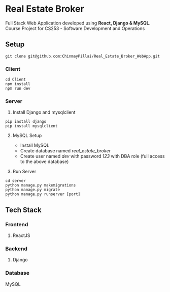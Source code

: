 # Real Estate Broker
Full Stack Web Application developed using **React, Django & MySQL**. Course Project for CS253 - Software Development and Operations

## Setup

```
git clone git@github.com:ChinmayPillai/Real_Estate_Broker_WebApp.git
```

### Client 
```
cd Client
npm install
npm run dev
```

### Server

1. Install Django and mysqlclient
```
pip install django
pip install mysqlclient
```

2. MySQL Setup
    * Install MySQL
    * Create database named *real_estate_broker*
    * Create user named *dev* with password *123* with DBA role (full access to the above database)

3. Run Server
```
cd server
python manage.py makemigrations
python manage.py migrate 
python manage.py runserver [port]
```

## Tech Stack

### Frontend
1. ReactJS

### Backend
1. Django

### Database
MySQL
